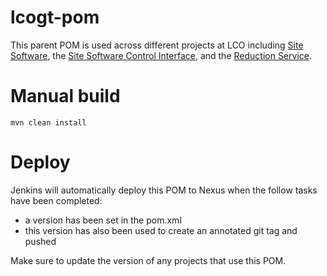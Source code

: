 # lcogt-pom
This parent POM is used across different projects at LCO including
[Site Software](https://github.com/LCOGT/site-software),
the [Site Software Control Interface](https://github.com/LCOGT/site-software-control-interface),
and the [Reduction Service](http://git.lco.gtn/projects/SIT/repos/reduction-service/browse).

# Manual build

    mvn clean install

# Deploy
Jenkins will automatically deploy this POM to Nexus when the follow tasks have
been completed:
- a version has been set in the pom.xml
- this version has also been used to create an annotated git tag and pushed

Make sure to update the version of any projects that use this POM.
